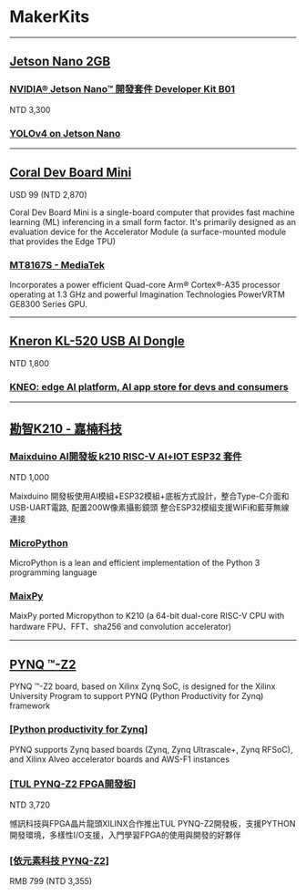 # MakerKits

---
## [Jetson Nano 2GB](https://www.nvidia.com/zh-tw/autonomous-machines/embedded-systems/jetson-nano/education-projects/)

### [NVIDIA® Jetson Nano™ 開發套件 Developer Kit B01](https://robotkingdom.com.tw/product/nvidia-jetson-nano-developer-kit-b01)

NTD 3,300

### [YOLOv4 on Jetson Nano](https://jkjung-avt.github.io/yolov4/)

---
## [Coral Dev Board Mini](https://coral.ai/products/dev-board-mini/#description)

USD 99 (NTD 2,870)

Coral Dev Board Mini is a single-board computer that provides fast machine learning (ML) inferencing in a small form factor. It's primarily designed as an evaluation device for the Accelerator Module (a surface-mounted module that provides the Edge TPU)

### [MT8167S - MediaTek](https://www.mediatek.com/products/homeNetworking/mt8167s)
Incorporates a power efficient Quad-core Arm® Cortex®-A35 processor operating at 1.3 GHz and powerful Imagination Technologies PowerVRTM GE8300 Series GPU.  

---
## [Kneron KL-520 USB AI Dongle](https://www.ruten.com.tw/item/show?22036276707372)

NTD 1,800

### [KNEO: edge AI platform, AI app store for devs and consumers](http://www.kneron.com/technology/KNEO/)

---
## [勘智K210 - 嘉楠科技](https://canaan-creative.com/product/kendryteai)

### [Maixduino AI開發板 k210 RISC-V AI+lOT ESP32 套件](https://www.playrobot.com/ai-artificial-intelligence/2637-maixduino-ai-k210-risc-v-ailot-esp32-.html)

NTD 1,000

Maixduino 開發板使用AI模組+ESP32模組+底板方式設計，整合Type-C介面和USB-UART電路, 配置200W像素攝影鏡頭 整合ESP32模組支援WiFi和藍芽無線連接 

### [MicroPython](https://micropython.org/)

MicroPython is a lean and efficient implementation of the Python 3 programming language

### [MaixPy](https://maixpy.sipeed.com/en/)

MaixPy ported Micropython to K210 (a 64-bit dual-core RISC-V CPU with hardware FPU、FFT、sha256 and convolution accelerator)

---
## [PYNQ ™-Z2](http://www.e-elements.com/tw/product/show/id/133.shtml)

PYNQ ™-Z2 board, based on Xilinx Zynq SoC, is designed for the Xilinx University Program to support PYNQ (Python Productivity for Zynq) framework

### [[Python productivity for Zynq]](http://www.pynq.io/board.html)

PYNQ supports Zynq based boards (Zynq, Zynq Ultrascale+, Zynq RFSoC), and Xilinx Alveo accelerator boards and AWS-F1 instances

### [[TUL PYNQ-Z2 FPGA開發板]](https://www.pcstore.com.tw/store1495528887/M40967219.htm)

NTD 3,720

憾訊科技與FPGA晶片龍頭XILINX合作推出TUL PYNQ-Z2開發板，支援PYTHON開發環境，多樣性I/O支援，入門學習FPGA的使用與開發的好夥伴

### [[依元素科技 PYNQ-Z2]](https://mp.weixin.qq.com/s/-cfC3HGwfxfWAdSliJcIFA)

RMB 799 (NTD 3,355)








